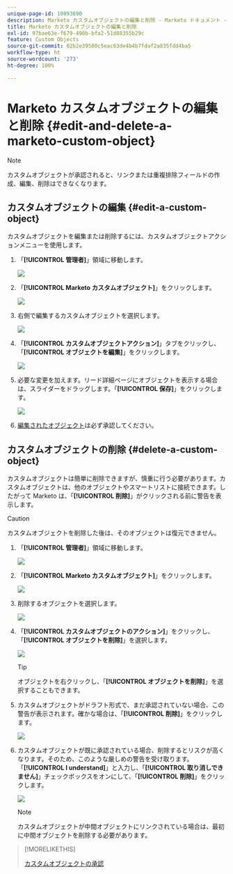 ```yaml
---
unique-page-id: 10093690
description: Marketo カスタムオブジェクトの編集と削除 - Marketo ドキュメント - 製品ドキュメント
title: Marketo カスタムオブジェクトの編集と削除
exl-id: 97bae63e-f679-490b-bfa2-51d88355b29c
feature: Custom Objects
source-git-commit: 02b2e39580c5eac63de4b4b7fdaf2a835fdd4ba5
workflow-type: ht
source-wordcount: '273'
ht-degree: 100%

---
```


# Marketo カスタムオブジェクトの編集と削除 {#edit-and-delete-a-marketo-custom-object}

>[!NOTE]
>
>カスタムオブジェクトが承認されると、リンクまたは重複排除フィールドの作成、編集、削除はできなくなります。

## カスタムオブジェクトの編集 {#edit-a-custom-object}

カスタムオブジェクトを編集または削除するには、カスタムオブジェクトアクションメニューを使用します。

1. 「**[!UICONTROL 管理者]**」領域に移動します。

   ![](assets/edit-and-delete-a-marketo-custom-object-1.png)

1. 「**[!UICONTROL Marketo カスタムオブジェクト]**」をクリックします。

   ![](assets/edit-and-delete-a-marketo-custom-object-2.png)

1. 右側で編集するカスタムオブジェクトを選択します。

   ![](assets/edit-and-delete-a-marketo-custom-object-3.png)

1. 「**[!UICONTROL カスタムオブジェクトアクション]**」タブをクリックし、「**[!UICONTROL オブジェクトを編集]**」をクリックします。

   ![](assets/edit-and-delete-a-marketo-custom-object-4.png)

1. 必要な変更を加えます。リード詳細ページにオブジェクトを表示する場合は、スライダーをドラッグします。「**[!UICONTROL 保存]**」をクリックします。

   ![](assets/edit-and-delete-a-marketo-custom-object-5.png)

1. [編集されたオブジェクト](/help/marketo/product-docs/administration/marketo-custom-objects/approve-a-custom-object.md)は必ず承認してください。

## カスタムオブジェクトの削除 {#delete-a-custom-object}

カスタムオブジェクトは簡単に削除できますが、慎重に行う必要があります。カスタムオブジェクトは、他のオブジェクトやスマートリストに接続できます。したがって Marketo は、「**[!UICONTROL 削除]**」がクリックされる前に警告を表示します。

>[!CAUTION]
>
>カスタムオブジェクトを削除した後は、そのオブジェクトは復元できません。

1. 「**[!UICONTROL 管理者]**」領域に移動します。

   ![](assets/edit-and-delete-a-marketo-custom-object-6.png)

1. 「**[!UICONTROL Marketo カスタムオブジェクト]**」をクリックします。

   ![](assets/edit-and-delete-a-marketo-custom-object-7.png)

1. 削除するオブジェクトを選択します。

   ![](assets/edit-and-delete-a-marketo-custom-object-8.png)

1. 「**[!UICONTROL カスタムオブジェクトのアクション]**」をクリックし、「**[!UICONTROL オブジェクトを削除]**」を選択します。

   ![](assets/edit-and-delete-a-marketo-custom-object-9.png)

   >[!TIP]
   >
   >オブジェクトを右クリックし、「**[!UICONTROL オブジェクトを削除]**」を選択することもできます。

1. カスタムオブジェクトがドラフト形式で、まだ承認されていない場合、この警告が表示されます。確かな場合は、「**[!UICONTROL 削除]**」をクリックします。

   ![](assets/edit-and-delete-a-marketo-custom-object-10.png)

1. カスタムオブジェクトが既に承認されている場合、削除するとリスクが高くなります。そのため、このような厳しめの警告を受け取ります。「**[!UICONTROL I understand]**」と入力し、「**[!UICONTROL 取り消しできません]**」チェックボックスをオンにして、「**[!UICONTROL 削除]**」をクリックします。

   ![](assets/edit-and-delete-a-marketo-custom-object-11.png)

   >[!NOTE]
   >
   >カスタムオブジェクトが中間オブジェクトにリンクされている場合は、最初に中間オブジェクトを削除する必要があります。

>[!MORELIKETHIS]
>
>[カスタムオブジェクトの承認](/help/marketo/product-docs/administration/marketo-custom-objects/approve-a-custom-object.md)
